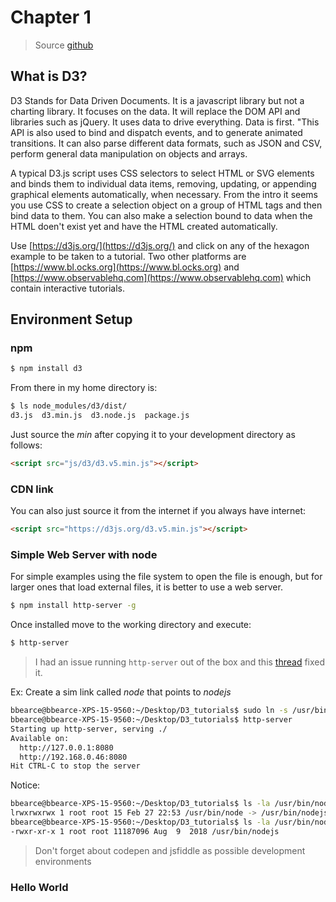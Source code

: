 # Chapter 1

> Source [github](https://github.com/PacktPublishing/Learn-D3.js/)

## What is D3?
D3 Stands for Data Driven Documents. It is a javascript library but not a charting library. It focuses on the data. It will replace the DOM API and libraries such as jQuery. It uses data to drive everything. Data is first. "This API is also used to bind and dispatch events, and to generate animated transitions. It can also parse different data formats, such as JSON and CSV, perform general data manipulation on objects and arrays.

A typical D3.js script uses CSS selectors to select HTML or SVG elements and binds them to individual data items, removing, updating, or appending graphical elements automatically, when necessary. From the intro it seems you use CSS to create a selection object on a group of HTML tags and then bind data to them. You can also make a selection bound to data when the HTML doen't exist yet and have the HTML created automatically.

Use [https://d3js.org/](https://d3js.org/) and click on any of the hexagon example to be taken to a tutorial. Two other platforms are [https://www.bl.ocks.org](https://www.bl.ocks.org) and [https://www.observablehq.com](https://www.observablehq.com) which contain interactive tutorials.

## Environment Setup

### npm
```bash
$ npm install d3
```

From there in my home directory is:
```bash
$ ls node_modules/d3/dist/
d3.js  d3.min.js  d3.node.js  package.js
```

Just source the *min* after copying it to your development directory as follows:
```html
<script src="js/d3/d3.v5.min.js"></script>
```

### CDN link

You can also just source it from the internet if you always have internet:
```html
<script src="https://d3js.org/d3.v5.min.js"></script>
```

### Simple Web Server with node
For simple examples using the file system to open the file is enough, but for larger ones that load external files, it is better to use a web server.

```bash
$ npm install http-server -g
```

Once installed move to the working directory and execute:
```bash
$ http-server
```

> I had an issue running ```http-server``` out of the box and this [thread](https://github.com/nodejs/node-v0.x-archive/issues/3911) fixed it.

Ex: Create a sim link called *node* that points to *nodejs*
```bash
bbearce@bbearce-XPS-15-9560:~/Desktop/D3_tutorials$ sudo ln -s /usr/bin/nodejs /usr/bin/node
bbearce@bbearce-XPS-15-9560:~/Desktop/D3_tutorials$ http-server
Starting up http-server, serving ./
Available on:
  http://127.0.0.1:8080
  http://192.168.0.46:8080
Hit CTRL-C to stop the server
``` 

Notice:
```bash
bbearce@bbearce-XPS-15-9560:~/Desktop/D3_tutorials$ ls -la /usr/bin/node
lrwxrwxrwx 1 root root 15 Feb 27 22:53 /usr/bin/node -> /usr/bin/nodejs
bbearce@bbearce-XPS-15-9560:~/Desktop/D3_tutorials$ ls -la /usr/bin/nodejs
-rwxr-xr-x 1 root root 11187096 Aug  9  2018 /usr/bin/nodejs
```

>Don't forget about codepen and jsfiddle as possible development environments

### Hello World

